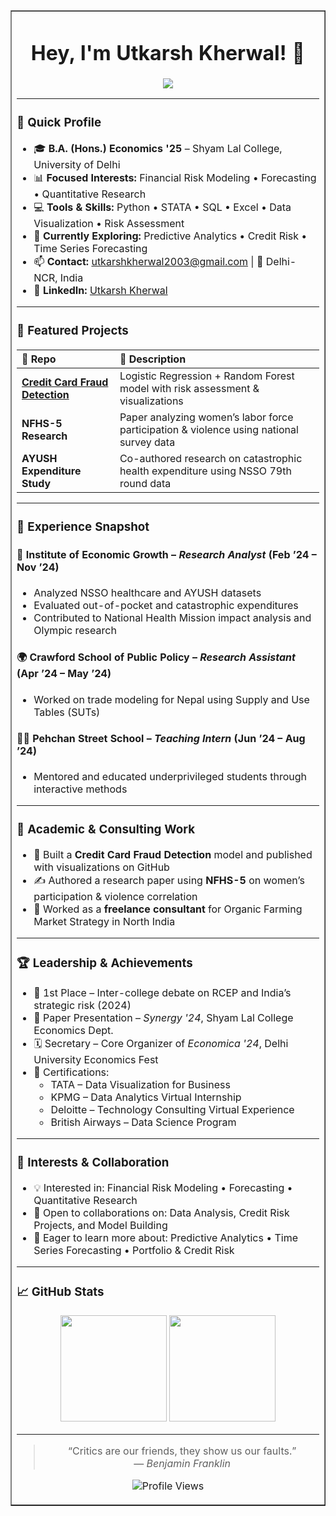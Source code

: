 <table width="100%" border="1" cellspacing="0" cellpadding="10">
<tr><td>

<h1 align="center">Hey, I'm Utkarsh Kherwal! 👋</h1>

<p align="center">
  <img src="https://readme-typing-svg.herokuapp.com?font=Fira+Code&pause=1000&color=00BFFF&center=true&vCenter=true&width=600&lines=Economics+Researcher+%7C+Risk+Enthusiast;Aspiring+Risk+Analyst+%7C+Data+Driven+Thinker;Learning+Forecasting+%26+Predictive+Modeling" />
</p>

---

### 🧾 Quick Profile

- 🎓 **B.A. (Hons.) Economics '25** – Shyam Lal College, University of Delhi  
- 📊 **Focused Interests:** Financial Risk Modeling • Forecasting • Quantitative Research  
- 💻 **Tools & Skills:** Python • STATA • SQL • Excel • Data Visualization • Risk Assessment  
- 🌱 **Currently Exploring:** Predictive Analytics • Credit Risk • Time Series Forecasting  
- 📫 **Contact:** utkarshkherwal2003@gmail.com | 📍 Delhi-NCR, India  
- 🔗 **LinkedIn:** [Utkarsh Kherwal](https://linkedin.com/in/utkarsh-kherwal-827561213)

---

### 🚀 Featured Projects

<table>
  <thead>
    <tr>
      <th align="left">📁 Repo</th>
      <th align="left">📝 Description</th>
    </tr>
  </thead>
  <tbody>
    <tr>
      <td><a href="https://github.com/utkarshkherwal/Credit-Card-Fraud-Detection"><b>Credit Card Fraud Detection</b></a></td>
      <td>Logistic Regression + Random Forest model with risk assessment & visualizations</td>
    </tr>
    <tr>
      <td><b>NFHS-5 Research</b></td>
      <td>Paper analyzing women’s labor force participation & violence using national survey data</td>
    </tr>
    <tr>
      <td><b>AYUSH Expenditure Study</b></td>
      <td>Co-authored research on catastrophic health expenditure using NSSO 79th round data</td>
    </tr>
  </tbody>
</table>

---

### 💼 Experience Snapshot

#### 🧪 Institute of Economic Growth – *Research Analyst* (Feb ’24 – Nov ’24)
- Analyzed NSSO healthcare and AYUSH datasets  
- Evaluated out-of-pocket and catastrophic expenditures  
- Contributed to National Health Mission impact analysis and Olympic research  

#### 🌍 Crawford School of Public Policy – *Research Assistant* (Apr ’24 – May ’24)
- Worked on trade modeling for Nepal using Supply and Use Tables (SUTs)

#### 👨‍🏫 Pehchan Street School – *Teaching Intern* (Jun ’24 – Aug ’24)
- Mentored and educated underprivileged students through interactive methods

---

### 🧠 Academic & Consulting Work

- 🧮 Built a **Credit Card Fraud Detection** model and published with visualizations on GitHub  
- ✍️ Authored a research paper using **NFHS-5** on women’s participation & violence correlation  
- 🌾 Worked as a **freelance consultant** for Organic Farming Market Strategy in North India

---

### 🏆 Leadership & Achievements

- 🥇 1st Place – Inter-college debate on RCEP and India’s strategic risk (2024)  
- 📑 Paper Presentation – *Synergy '24*, Shyam Lal College Economics Dept.  
- 🗓️ Secretary – Core Organizer of *Economica '24*, Delhi University Economics Fest  
- 🧠 Certifications:
  - TATA – Data Visualization for Business  
  - KPMG – Data Analytics Virtual Internship  
  - Deloitte – Technology Consulting Virtual Experience  
  - British Airways – Data Science Program  

---

### 💬 Interests & Collaboration

- 💡 Interested in: Financial Risk Modeling • Forecasting • Quantitative Research  
- 🤝 Open to collaborations on: Data Analysis, Credit Risk Projects, and Model Building  
- 📘 Eager to learn more about: Predictive Analytics • Time Series Forecasting • Portfolio & Credit Risk

---

### 📈 GitHub Stats

<p align="center">
  <img src="https://github-readme-stats.vercel.app/api?username=utkarshkherwal&show_icons=true&theme=tokyonight" height="170"/>
  <img src="https://github-readme-streak-stats.herokuapp.com/?user=utkarshkherwal&theme=tokyonight" height="170"/>
</p>

---

<div align="center">

> “Critics are our friends, they show us our faults.”  
> — *Benjamin Franklin*

</div>

<p align="center">
  <img src="https://komarev.com/ghpvc/?username=utkarshkherwal&label=Profile+Views&color=blue" alt="Profile Views" />
</p>

</td></tr>
</table>
